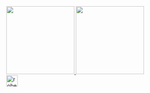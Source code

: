 <div>
<a href="https://github.com/RobertOcsV/RobertOcsV">
<img height="180em" src="https://github-readme-stats.vercel.app/api?username=RobertOcsV&show_icons=true&theme=dark"/>
<img height="180em"src="https://github-readme-stats.vercel.app/api/top-langs/?username=RobertOcsV&layout=compact&theme=dark)](https://github.com/anuraghazra/github-readme-stats">
</div>

<div display="flex" justify-content="column">
<img  alt="robert html"align="center" heigh="30px" width="30px"src="https://cdn.jsdelivr.net/gh/devicons/devicon/icons/html5/html5-original.svg" />

<div>

